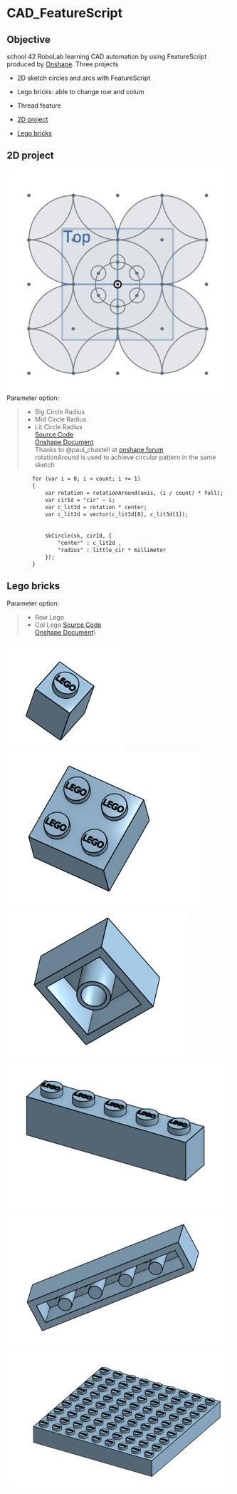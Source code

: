 # CAD_FeatureScript

## Objective
school 42 RoboLab learning CAD automation by using FeatureScript produced by [Onshape](https://www.onshape.com/).
Three projects
* 2D sketch circles and arcs with FeatureScript
* Lego bricks: able to change row and colum
* Thread feature

* [2D project](#2D-project)
* [Lego bricks](#Lego-bricks)


## 2D project
![2D_Circles](/image/2D_Circles.png)\
Parameter option:
>   * Big Circle Radius
>   * Mid Circle Radius
>   * Lit Circle Radius\
[Source Code](https://github.com/JCTGY/onshape_CAD_FeatureScript/blob/master/2D_circles.fs)\
[Onshape Document](https://cad.onshape.com/documents/7bd52314a96f9a14b24e8ca8/w/290640dd845c1e9488e4008d/e/a40c1ed49153c80a4acac5b6)\
Thanks to @paul_chastell at [onshape forum](https://forum.onshape.com/discussion/11944/question-about-feature-script-sketch-merge-and-constrain-when-using-circular-pattern)\
rotationAround is used to achieve circular pattern in the same sketch
```
        for (var i = 0; i < count; i += 1)
        {
            var rotation = rotationAround(axis, (i / count) * full);
            var cirId = "cir" ~ i;
            var c_lit3d = rotation * center;
            var c_lit2d = vector(c_lit3d[0], c_lit3d[1]); 
    
            
            skCircle(sk, cirId, {
                "center" : c_lit2d ,
                "radius" : little_cir * millimeter
            });
        }
```

## Lego bricks
Parameter option:
>   * Row Lego
>   * Col Lego
[Source Code](https://github.com/JCTGY/onshape_CAD_FeatureScript/blob/master/lego_bricks.fs)\
[Onshape Document](https://cad.onshape.com/documents/da6b009e9c013270aeae4cd8/w/05c0f5a10696f0c50747bc21/e/385ac05fe04a705f8d000c23)\

![1 X 1 Lego.png](/image/1X1_Lego.png)
![2 X 2 Lego.png](/image/2X2_Lego.png)
![2 X 2 Lego.png](/image/2X2_Lego_Back.png)
![5 X 1 Lego.png](/image/5X1_Lego.png)
![5 X 1 Lego.png](/image/5X1_Lego_Back.png)
![9 X 9 Lego.png](/image/9X9_Lego.png)
